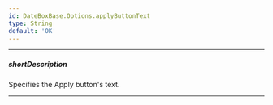 ```yaml
---
id: DateBoxBase.Options.applyButtonText
type: String
default: 'OK'
---
```

---
##### shortDescription
Specifies the Apply button's text.

---
